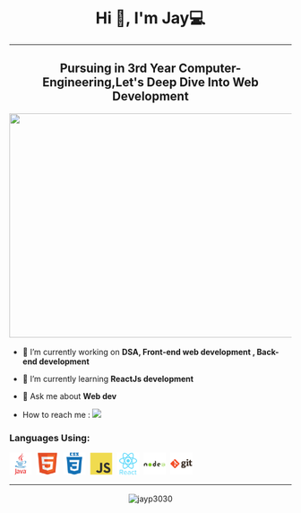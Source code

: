 <h1 align="center">Hi 👋, I'm <strong>Jay</strong>💻</h1>
<hr>
<h2 align="center">Pursuing in 3rd Year Computer-Engineering,Let's Deep Dive Into Web Development</h2>
<div align="center">
  <img src="https://media.giphy.com/media/dWesBcTLavkZuG35MI/giphy.gif" width="600" height="400"/>
</div>

- 🔭 I’m currently working on **DSA, Front-end web development , Back-end development**

- 🌱 I’m currently learning **ReactJs development**

- 💬 Ask me about **Web dev**

- How to reach me : <a href="https://www.linkedin.com/in/jay-prajapati-34519620b/" target="blank"> <img src="https://img.shields.io/badge/-kakbar-blue?style=flat&logo=Linkedin&logoColor=white"/><a/>

<div>
  <h3 align="left">Languages Using:</h3>
  <img src="https://github.com/devicons/devicon/blob/master/icons/java/java-original-wordmark.svg" title="Java" alt="Java" width="40" height="40"/>&nbsp;
  <img src="https://github.com/devicons/devicon/blob/master/icons/html5/html5-original.svg" title="HTML5" alt="HTML" width="40" height="40"/>&nbsp;
  <img src="https://github.com/devicons/devicon/blob/master/icons/css3/css3-plain-wordmark.svg"  title="CSS3" alt="CSS" width="40" height="40"/>&nbsp;
  <img src="https://github.com/devicons/devicon/blob/master/icons/javascript/javascript-original.svg" title="JavaScript" alt="JavaScript" width="40" height="40"/>&nbsp;
  <img src="https://github.com/devicons/devicon/blob/master/icons/react/react-original-wordmark.svg" title="React" alt="React" width="40" height="40"/>&nbsp;
  <img src="https://github.com/devicons/devicon/blob/master/icons/nodejs/nodejs-original-wordmark.svg" title="NodeJS" alt="NodeJS" width="40" height="40"/>&nbsp;
  <img src="https://github.com/devicons/devicon/blob/master/icons/git/git-original-wordmark.svg" title="Git" **alt="Git" width="40" height="40"/>
</div>
<hr>
<p align="center"><img align="center" src="https://github-readme-streak-stats.herokuapp.com?user=jayp3030" alt="jayp3030" /></p>
<!-- <p align="center"><img align="center" src="https://github-readme-stats.vercel.app/api/top-langs/?username=jayp3030&layout=compact&theme=vision-friendly-dark" alt="java , js , html , css , nodejs , react" /></p>
 -->
